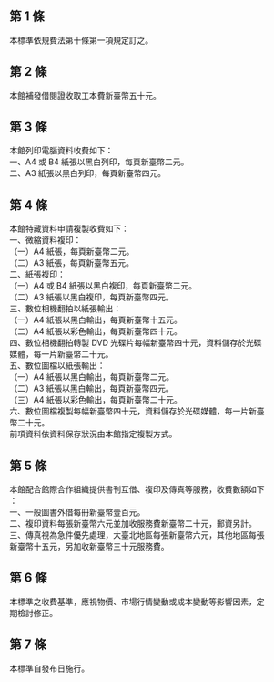 第 1 條
-------
本標準依規費法第十條第一項規定訂之。

第 2 條
-------
本館補發借閱證收取工本費新臺幣五十元。

第 3 條
-------
本館列印電腦資料收費如下：  
一、A4  或 B4 紙張以黑白列印，每頁新臺幣二元。  
二、A3  紙張以黑白列印，每頁新臺幣四元。

第 4 條
-------
本館特藏資料申請複製收費如下：  
一、微縮資料複印：  
（一）A4  紙張，每頁新臺幣二元。  
（二）A3  紙張，每頁新臺幣五元。  
二、紙張複印：  
（一）A4  或 B4 紙張以黑白複印，每頁新臺幣二元。  
（二）A3  紙張以黑白複印，每頁新臺幣四元。  
三、數位相機翻拍以紙張輸出：  
（一）A4  紙張以黑白輸出，每頁新臺幣十五元。  
（二）A4  紙張以彩色輸出，每頁新臺幣四十元。  
四、數位相機翻拍轉製 DVD  光碟片每幅新臺幣四十元，資料儲存於光碟  
    媒體，每一片新臺幣二十元。  
五、數位圖檔以紙張輸出：  
（一）A4  紙張以黑白輸出，每頁新臺幣二元。  
（二）A3  紙張以黑白輸出，每頁新臺幣四元。  
（三）A4  紙張以彩色輸出，每頁新臺幣二十元。  
六、數位圖檔複製每幅新臺幣四十元，資料儲存於光碟媒體，每一片新臺  
    幣二十元。  
前項資料依資料保存狀況由本館指定複製方式。

第 5 條
-------
本館配合館際合作組織提供書刊互借、複印及傳真等服務，收費數額如下  
：  
一、一般圖書外借每冊新臺幣壹百元。  
二、複印資料每張新臺幣六元並加收服務費新臺幣二十元，郵資另計。  
三、傳真視為急件優先處理，大臺北地區每張新臺幣六元，其他地區每張  
    新臺幣十五元，另加收新臺幣三十元服務費。

第 6 條
-------
本標準之收費基準，應視物價、市場行情變動或成本變動等影響因素，定  
期檢討修正。

第 7 條
-------
本標準自發布日施行。

